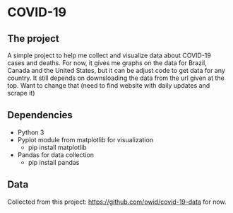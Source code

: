 # COVID-19

## The project

A simple project to help me collect and visualize data about COVID-19 cases and deaths. 
For now, it gives me graphs on the data for Brazil, Canada and the United States, but it can be adjust code to get data for any country.
It still depends on downsloading the data from the url given at the top. Want to change that (need to find website with daily updates and scrape it)

## Dependencies

- Python 3
- Pyplot module from matplotlib for visualization
  - pip install matplotlib
- Pandas for data collection
  - pip install pandas

## Data 

Collected from this project: https://github.com/owid/covid-19-data for now.


